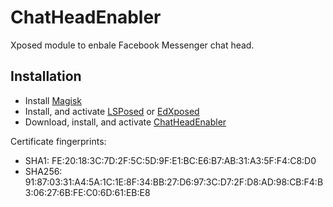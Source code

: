 ChatHeadEnabler
===============

Xposed module to enbale Facebook Messenger chat head.


Installation
------------

* Install [Magisk](https://www.xda-developers.com/how-to-install-magisk/)
* Install, and activate [LSPosed](https://github.com/LSPosed/LSPosed) or [EdXposed](https://github.com/ElderDrivers/EdXposed)
* Download, install, and activate [ChatHeadEnabler](https://github.com/NeonOrbit/ChatHeadEnabler/releases)


Certificate fingerprints:

* SHA1: FE:20:18:3C:7D:2F:5C:5D:9F:E1:BC:E6:B7:AB:31:A3:5F:F4:C8:D0
* SHA256: 91:87:03:31:A4:5A:1C:1E:8F:34:BB:27:D6:97:3C:D7:2F:D8:AD:98:CB:F4:B3:06:27:6B:FE:C0:6D:61:EB:E8
